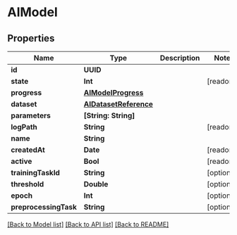 # AIModel

## Properties

Name | Type | Description | Notes
------------ | ------------- | ------------- | -------------
**id** | **UUID** |  | 
**state** | **Int** |  | [readonly] 
**progress** | [**AIModelProgress**](AIModelProgress.md) |  | 
**dataset** | [**AIDatasetReference**](AIDatasetReference.md) |  | 
**parameters** | **[String: String]** |  | 
**logPath** | **String** |  | [readonly] 
**name** | **String** |  | 
**createdAt** | **Date** |  | [readonly] 
**active** | **Bool** |  | [readonly] 
**trainingTaskId** | **String** |  | [optional] 
**threshold** | **Double** |  | [optional] 
**epoch** | **Int** |  | [optional] 
**preprocessingTask** | **String** |  | [optional] 

[[Back to Model list]](../#documentation-for-models) [[Back to API list]](../#documentation-for-api-endpoints) [[Back to README]](../)


